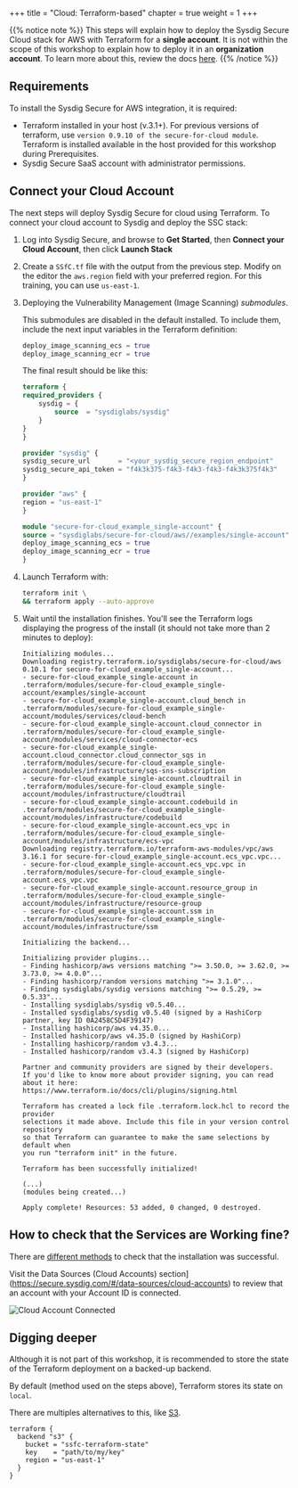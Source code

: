 +++
title = "Cloud: Terraform-based"
chapter = true
weight = 1
+++

{{% notice note %}}
This steps will explain how to deploy the Sysdig Secure Cloud stack for AWS
with Terraform for a **single account**. It is not within the scope of this workshop to explain how to deploy it in an **organization account**. To learn more about this, review the docs [here](https://docs.sysdig.com/en/docs/installation/sysdig-secure-for-cloud/deploy-sysdig-secure-for-cloud-on-aws/#for-organizationalmanagement-account).
{{% /notice %}}

## Requirements

<!-- Can we automate a script that checks for the user if all those permissions are meet? Here we don't need them because the environment is properly configured, but it might be useful for the general user experience. -->
To install the Sysdig Secure for AWS integration, it is required:
- Terraform installed in your host (v.3.1+). For previous versions of terraform, use `version 0.9.10 of the secure-for-cloud module`. Terraform is installed available in the host provided for this workshop during Prerequisites.
- Sysdig Secure SaaS account with administrator permissions.


## Connect your Cloud Account

The next steps will deploy Sysdig Secure for cloud using Terraform. To connect your cloud account to Sysdig and deploy the SSC stack:

1. Log into Sysdig Secure, and browse to **Get Started**, then **Connect your Cloud Account**, then click **Launch Stack**

2. Create a `SSfC.tf` file with the output from the previous step.
    Modify on the editor the `aws.region` field with your preferred region. 
    For this training, you can use `us-east-1`.

3. Deploying the Vulnerability Management (Image Scanning) *submodules*.

    This submodules are disabled in the default installed. To include them, 
    include the next input variables in the Terraform definition:

    ```terraform
    deploy_image_scanning_ecs = true
    deploy_image_scanning_ecr = true
    ```

    The final result should be like this:

    ```terraform
    terraform {
    required_providers {
        sysdig = {
            source  = "sysdiglabs/sysdig"
        }
    }
    }

    provider "sysdig" {
    sysdig_secure_url       = "<your_sysdig_secure_region_endpoint"
    sysdig_secure_api_token = "f4k3k375-f4k3-f4k3-f4k3-f4k3k375f4k3"
    }

    provider "aws" {
    region = "us-east-1"
    }

    module "secure-for-cloud_example_single-account" {
    source = "sysdiglabs/secure-for-cloud/aws//examples/single-account"
    deploy_image_scanning_ecs = true
    deploy_image_scanning_ecr = true
    }
    ```

4. Launch Terraform with:

    ```bash
    terraform init \
    && terraform apply --auto-approve
    ```


5. Wait until the installation finishes.
    You'll see the Terraform logs displaying the progress of the install
    (it should not take more than 2 minutes to deploy):

    ```logs
    Initializing modules...
    Downloading registry.terraform.io/sysdiglabs/secure-for-cloud/aws 0.10.1 for secure-for-cloud_example_single-account...
    - secure-for-cloud_example_single-account in .terraform/modules/secure-for-cloud_example_single-account/examples/single-account
    - secure-for-cloud_example_single-account.cloud_bench in .terraform/modules/secure-for-cloud_example_single-account/modules/services/cloud-bench
    - secure-for-cloud_example_single-account.cloud_connector in .terraform/modules/secure-for-cloud_example_single-account/modules/services/cloud-connector-ecs
    - secure-for-cloud_example_single-account.cloud_connector.cloud_connector_sqs in .terraform/modules/secure-for-cloud_example_single-account/modules/infrastructure/sqs-sns-subscription
    - secure-for-cloud_example_single-account.cloudtrail in .terraform/modules/secure-for-cloud_example_single-account/modules/infrastructure/cloudtrail
    - secure-for-cloud_example_single-account.codebuild in .terraform/modules/secure-for-cloud_example_single-account/modules/infrastructure/codebuild
    - secure-for-cloud_example_single-account.ecs_vpc in .terraform/modules/secure-for-cloud_example_single-account/modules/infrastructure/ecs-vpc
    Downloading registry.terraform.io/terraform-aws-modules/vpc/aws 3.16.1 for secure-for-cloud_example_single-account.ecs_vpc.vpc...
    - secure-for-cloud_example_single-account.ecs_vpc.vpc in .terraform/modules/secure-for-cloud_example_single-account.ecs_vpc.vpc
    - secure-for-cloud_example_single-account.resource_group in .terraform/modules/secure-for-cloud_example_single-account/modules/infrastructure/resource-group
    - secure-for-cloud_example_single-account.ssm in .terraform/modules/secure-for-cloud_example_single-account/modules/infrastructure/ssm

    Initializing the backend...

    Initializing provider plugins...
    - Finding hashicorp/aws versions matching ">= 3.50.0, >= 3.62.0, >= 3.73.0, >= 4.0.0"...
    - Finding hashicorp/random versions matching ">= 3.1.0"...
    - Finding sysdiglabs/sysdig versions matching ">= 0.5.29, >= 0.5.33"...
    - Installing sysdiglabs/sysdig v0.5.40...
    - Installed sysdiglabs/sysdig v0.5.40 (signed by a HashiCorp partner, key ID 0A2458C5D4F39147)
    - Installing hashicorp/aws v4.35.0...
    - Installed hashicorp/aws v4.35.0 (signed by HashiCorp)
    - Installing hashicorp/random v3.4.3...
    - Installed hashicorp/random v3.4.3 (signed by HashiCorp)

    Partner and community providers are signed by their developers.
    If you'd like to know more about provider signing, you can read about it here:
    https://www.terraform.io/docs/cli/plugins/signing.html

    Terraform has created a lock file .terraform.lock.hcl to record the provider
    selections it made above. Include this file in your version control repository
    so that Terraform can guarantee to make the same selections by default when
    you run "terraform init" in the future.

    Terraform has been successfully initialized!

    (...)
    (modules being created...)

    Apply complete! Resources: 53 added, 0 changed, 0 destroyed.
    ```


## How to check that the Services are Working fine?

There are [different methods](https://docs.sysdig.com/en/docs/installation/sysdig-secure-for-cloud/deploy-sysdig-secure-for-cloud-on-aws/#confirm-the-services-are-working) to check that the installation was successful. 

Visit the Data Sources (Cloud Accounts) section](https://secure.sysdig.com/#/data-sources/cloud-accounts) to review that an account with your Account ID is connected.

![Cloud Account Connected](/images/1-installation/cloud_account_connected.png)


## Digging deeper

Although it is not part of this workshop, it is recommended to store
the state of the Terraform deployment on a backed-up backend.

By default (method used on the steps above), Terraform stores its state on `local`.

There are multiples alternatives to this, like [S3](https://www.terraform.io/language/settings/backends/s3).

```
terraform {
  backend "s3" {
    bucket = "ssfc-terraform-state"
    key    = "path/to/my/key"
    region = "us-east-1"
  }
}
```